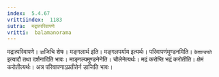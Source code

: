 ```yaml
---
index:  5.4.67
vrittiindex:  1183
sutra:  मद्रात्परिवापणे
vritti:  balamanorama 
---
```


मद्रात्परिवापणे। `डा`जिचि शेषः। मङ्गलार्थ इति। मङ्गलपर्याय इत्यर्थः। परिवापणंमुण्डनमिति। `केशान्वपते` इत्यादौ तथा दर्शनादिति भावः। माङ्गल्यमुण्डनेनेति। चौलेनेत्यर्थः। मद्रं करोप्ति भद्रं करोतीति। क्षेमं करोतीत्यर्थः। अत्र परिवापणाऽप्रतीतेर्न डाजिति भावः। 

